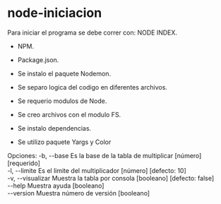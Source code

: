 # node-iniciacion

Para iniciar el programa se debe correr con:
NODE INDEX.

* NPM.
* Package.json.

* Se instalo el paquete Nodemon.
* Se separo logica del codigo en diferentes archivos.
* Se requerio modulos de Node.
* Se creo archivos con el modulo FS.
* Se instalo dependencias.
* Se utilizo paquete Yargs y Color

Opciones:
  -b, --base        Es la base de la tabla de multiplicar
                                                  [número] [requerido]  
    -l, --limite      Es el limite del multiplicador
                                                [número] [defecto: 10]  
    -v, --visualizar  Muestra la tabla por consola
                                           [booleano] [defecto: false]      
    --help        Muestra ayuda                           [booleano]      
    --version     Muestra número de versión     [booleano]